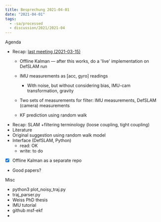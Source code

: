 ```yaml
---
title: Besprechung 2021-04-01
date: "2021-04-01"
tags:
  - -sa/processed
  - discussion/2021/2021-04
---
```


Agenda

*   Recap: [last meeting (2021-03-15)](last-meeting-(2021-03-15).md)
    *   Offline Kalman — after this works, do a 'live' implementation on DefSLAM run
    *   IMU measurements as \[acc, gyro\] readings
        
        *   With noise, but without considering bias, IMU-cam transformation, gravity
        
    *   Two sets of measurements for filter: IMU measurements, DefSLAM (camera) measurements
    *   KF prediction using random walk
*   Recap: SLAM +filtering terminology (loose coupling, tight coupling)
*   Literature
*   Original suggestion using random walk model
*   Interface (DefSLAM, Python)
    *   read: OK
    *   write: to do
*   [x] Offline Kalman as a separate repo
*   Good papers?

Misc

*   python3 plot\_noisy\_traj.py
*   traj\_parser.py
*   Weiss PhD thesis
*   IMU tutorial
*   github msf-ekf
*

